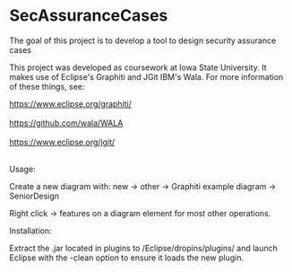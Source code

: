 # SecAssuranceCases
The goal of this project is to develop a tool to design security assurance cases

This project was developed as coursework at Iowa State University.
It makes use of Eclipse's Graphiti and JGit IBM's Wala.
For more information of these things, see:

https://www.eclipse.org/graphiti/<br></br>
https://github.com/wala/WALA<br></br>
https://www.eclipse.org/jgit/<br></br>

Usage:

Create a new diagram with: new -> other -> Graphiti example diagram -> SeniorDesign

Right click -> features on a diagram element for most other operations.

Installation:

Extract the .jar located in plugins to /Eclipse/dropins/plugins/ and launch Eclipse with the -clean option to ensure it loads the new plugin.

